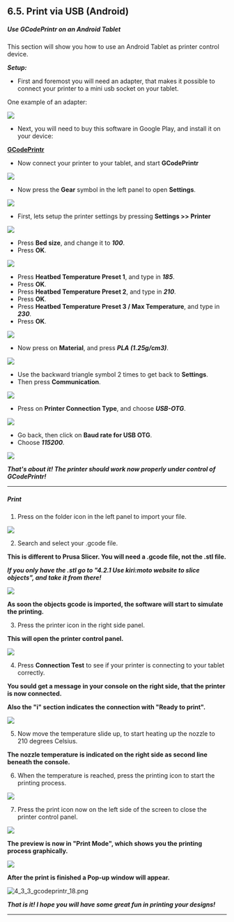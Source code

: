 ## 6.5. Print via USB (Android)

##### **Use GCodePrintr on an Android Tablet**

This section will show you how to use an Android Tablet as printer control device.

***Setup:***

* First and foremost you will need an adapter, that makes it possible to connect your printer to a mini usb socket on your tablet.

One example of an adapter:

![](content/OTG_USB_Adapter.jpg)

* Next, you will need to buy this software in Google Play, and install it on your device:

**[GCodePrintr](https://play.google.com/store/apps/details?id=de.dietzm.gcodesimulatorprinter&hl=en_US&gl=US)**

* Now connect your printer to your tablet, and start **GCodePrintr**

![](content/4_3_3_gcodeprintr_1.png)

* Now press the **Gear** symbol in the left panel to open **Settings**.

![](content/4_3_3_gcodeprintr_2.png)

* First, lets setup the printer settings by pressing **Settings >> Printer**

![](content/4_3_3_gcodeprintr_3.png)

* Press **Bed size**, and change it to ***100***.
* Press **OK**.

![](content/4_3_3_gcodeprintr_4.png)

* Press **Heatbed Temperature Preset 1**, and type in ***185***.
* Press **OK**.
* Press **Heatbed Temperature Preset 2**, and type in ***210***.
* Press **OK**.
* Press **Heatbed Temperature Preset 3 / Max Temperature**, and type in ***230***.
* Press **OK**.

![](content/4_3_3_gcodeprintr_5.png)

* Now press on **Material**, and press ***PLA (1.25g/cm3)***.

![](content/4_3_3_gcodeprintr_6.png)

* Use the backward triangle symbol 2 times to get back to **Settings**.
* Then press **Communication**.

![](content/4_3_3_gcodeprintr_7.png)

* Press on **Printer Connection Type**, and choose ***USB-OTG***.

![](content/4_3_3_gcodeprintr_8.png)

* Go back, then click on **Baud rate for USB OTG**.
* Choose ***115200***.

![](content/4_3_3_gcodeprintr_9.png)

***That's about it! The printer should work now properly under control of GCodePrintr!***

---

##### **Print**

1. Press on the folder icon in the left panel to import your file.

![](content/4_3_3_gcodeprintr_10.png)

2. Search and select your .gcode file.

**This is different to Prusa Slicer. You will need a .gcode file, not the .stl file.**

***If you only have the .stl go to "4.2.1 Use kiri:moto website to slice objects", and take it from there!***

![](content/4_3_3_gcodeprintr_12.png)

**As soon the objects gcode is imported, the software will start to simulate the printing.**

3. Press the printer icon in the right side panel.

**This will open the printer control panel.**

![](content/4_3_3_gcodeprintr_13.png)

4. Press **Connection Test** to see if your printer is connecting to your tablet correctly.

**You sould get a message in your console on the right side, that the printer is now connected.**

**Also the "i" section indicates the connection with "Ready to print".**

![](content/4_3_3_gcodeprintr_14.png)

5. Now move the temperature slide up, to start heating up the nozzle to 210 degrees Celsius.

**The nozzle temperature is indicated on the right side as second line beneath the console.**

6. When the temperature is reached, press the printing icon to start the printing process.

![](content/4_3_3_gcodeprintr_15.png)

7. Press the print icon now on the left side of the screen to close the printer control panel.

![](content/4_3_3_gcodeprintr_16.png)

**The preview is now in "Print Mode", which shows you the printing process graphically.**

![](content/4_3_3_gcodeprintr_17.png)

**After the print is finished a Pop-up window will appear.**

![4_3_3_gcodeprintr_18.png](content/4_3_3_gcodeprintr_18.png)

***That is it! I hope you will have some great fun in printing your designs!***

---
